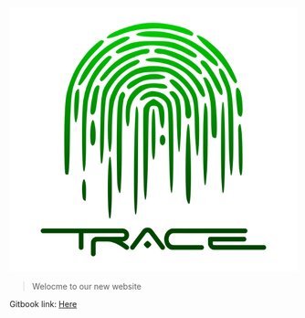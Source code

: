 
![Trace_logo](trace_logo3.png)

> Welocme to our new website

Gitbook link: <a href="https://docs.rabbitholepools.io" target="_blank">Here</a>
